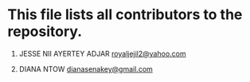 # This file lists all contributors to the repository.

1. JESSE NII AYERTEY ADJAR <royaljejil2@yahoo.com>

2. DIANA NTOW <dianasenakey@gmail.com>
